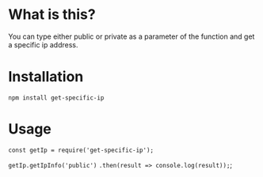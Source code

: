 # What is this?

You can type either public or private as a parameter of the function and get a specific ip address.

# Installation

`npm install get-specific-ip`

# Usage

`const getIp = require('get-specific-ip');`

`getIp.getIpInfo('public')`
  `.then(result => console.log(result));`;
